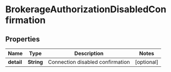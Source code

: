 

# BrokerageAuthorizationDisabledConfirmation


## Properties

| Name | Type | Description | Notes |
|------------ | ------------- | ------------- | -------------|
|**detail** | **String** | Connection disabled confirmation |  [optional] |



